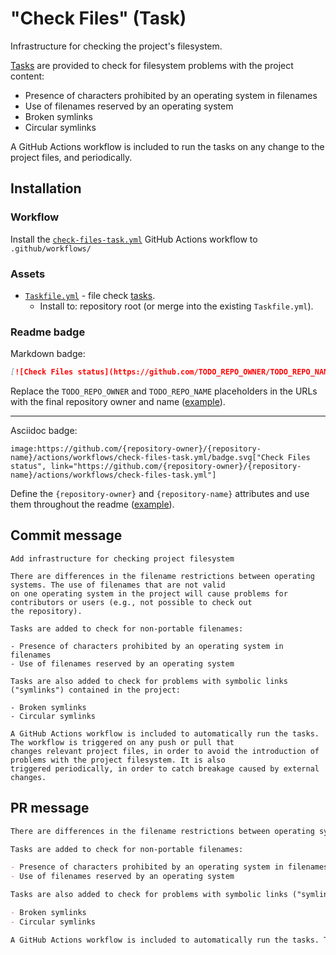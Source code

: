 # "Check Files" (Task)

Infrastructure for checking the project's filesystem.

[Tasks](https://taskfile.dev/) are provided to check for filesystem problems with the project content:

- Presence of characters prohibited by an operating system in filenames
- Use of filenames reserved by an operating system
- Broken symlinks
- Circular symlinks

A GitHub Actions workflow is included to run the tasks on any change to the project files, and periodically.

## Installation

### Workflow

Install the [`check-files-task.yml`](check-files-task.yml) GitHub Actions workflow to `.github/workflows/`

### Assets

- [`Taskfile.yml`](assets/check-files-task/Taskfile.yml) - file check [tasks](https://taskfile.dev/).
  - Install to: repository root (or merge into the existing `Taskfile.yml`).

### Readme badge

Markdown badge:

```markdown
[![Check Files status](https://github.com/TODO_REPO_OWNER/TODO_REPO_NAME/actions/workflows/check-files-task.yml/badge.svg)](https://github.com/TODO_REPO_OWNER/TODO_REPO_NAME/actions/workflows/check-files-task.yml)
```

Replace the `TODO_REPO_OWNER` and `TODO_REPO_NAME` placeholders in the URLs with the final repository owner and name ([example](https://raw.githubusercontent.com/arduino-libraries/ArduinoIoTCloud/master/README.md)).

---

Asciidoc badge:

```adoc
image:https://github.com/{repository-owner}/{repository-name}/actions/workflows/check-files-task.yml/badge.svg["Check Files status", link="https://github.com/{repository-owner}/{repository-name}/actions/workflows/check-files-task.yml"]
```

Define the `{repository-owner}` and `{repository-name}` attributes and use them throughout the readme ([example](https://raw.githubusercontent.com/arduino-libraries/WiFiNINA/master/README.adoc)).

## Commit message

```text
Add infrastructure for checking project filesystem

There are differences in the filename restrictions between operating systems. The use of filenames that are not valid
on one operating system in the project will cause problems for contributors or users (e.g., not possible to check out
the repository).

Tasks are added to check for non-portable filenames:

- Presence of characters prohibited by an operating system in filenames
- Use of filenames reserved by an operating system

Tasks are also added to check for problems with symbolic links ("symlinks") contained in the project:

- Broken symlinks
- Circular symlinks

A GitHub Actions workflow is included to automatically run the tasks. The workflow is triggered on any push or pull that
changes relevant project files, in order to avoid the introduction of problems with the project filesystem. It is also
triggered periodically, in order to catch breakage caused by external changes.
```

## PR message

```markdown
There are differences in the filename restrictions between operating systems. The use of filenames that are not valid on one operating system in the project will cause problems for contributors or users (e.g., not possible to check out the repository).

Tasks are added to check for non-portable filenames:

- Presence of characters prohibited by an operating system in filenames
- Use of filenames reserved by an operating system

Tasks are also added to check for problems with symbolic links ("symlinks") contained in the project:

- Broken symlinks
- Circular symlinks

A GitHub Actions workflow is included to automatically run the tasks. The workflow is triggered on any push or pull that changes relevant project files, in order to avoid the introduction of problems with the project filesystem. It is also triggered periodically, in order to catch breakage caused by external changes.
```

